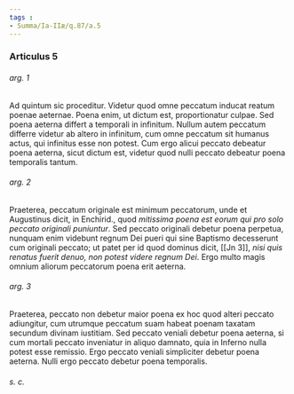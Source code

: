 ```yaml
---
tags : 
- Summa/Ia-IIæ/q.87/a.5
---
```


### Articulus 5

###### arg. 1
Ad quintum sic proceditur. Videtur quod omne peccatum inducat reatum poenae aeternae. Poena enim, ut dictum est, proportionatur culpae. Sed poena aeterna differt a temporali in infinitum. Nullum autem peccatum differre videtur ab altero in infinitum, cum omne peccatum sit humanus actus, qui infinitus esse non potest. Cum ergo alicui peccato debeatur poena aeterna, sicut dictum est, videtur quod nulli peccato debeatur poena temporalis tantum.

###### arg. 2
Praeterea, peccatum originale est minimum peccatorum, unde et Augustinus dicit, in Enchirid., quod *mitissima poena est eorum qui pro solo peccato originali puniuntur*. Sed peccato originali debetur poena perpetua, nunquam enim videbunt regnum Dei pueri qui sine Baptismo decesserunt cum originali peccato; ut patet per id quod dominus dicit, [[Jn 3]], *nisi quis renatus fuerit denuo, non potest videre regnum Dei*. Ergo multo magis omnium aliorum peccatorum poena erit aeterna.

###### arg. 3
Praeterea, peccato non debetur maior poena ex hoc quod alteri peccato adiungitur, cum utrumque peccatum suam habeat poenam taxatam secundum divinam iustitiam. Sed peccato veniali debetur poena aeterna, si cum mortali peccato inveniatur in aliquo damnato, quia in Inferno nulla potest esse remissio. Ergo peccato veniali simpliciter debetur poena aeterna. Nulli ergo peccato debetur poena temporalis.

###### s. c.
Sed contra est quod Gregorius dicit, in IV Dialog., quod quaedam leviores culpae post hanc vitam remittuntur. Non ergo omnia peccata aeterna poena puniuntur.

###### resp.
Respondeo dicendum quod, sicut supra dictum est, peccatum causat reatum poenae aeternae, inquantum irreparabiliter repugnat ordini divinae iustitiae, per hoc scilicet quod contrariatur ipsi principio ordinis, quod est ultimus finis. Manifestum est autem quod in quibusdam peccatis est quidem aliqua inordinatio, non tamen per contrarietatem ad ultimum finem, sed solum circa ea quae sunt ad finem, inquantum plus vel minus debite eis intenditur, salvato tamen ordine ad ultimum finem, puta cum homo, etsi nimis ad aliquam rem temporalem afficiatur, non tamen pro ea vellet Deum offendere, aliquid contra praeceptum eius faciendo. Unde huiusmodi peccatis non debetur aeterna poena, sed temporalis.

###### ad 1
Ad primum ergo dicendum quod peccata non differunt in infinitum ex parte conversionis ad bonum commutabile, in qua consistit substantia actus, differunt autem in infinitum ex parte aversionis. Nam quaedam peccata committuntur per aversionem ab ultimo fine, quaedam vero per inordinationem circa ea quae sunt ad finem. Finis autem ultimus ab his quae sunt ad finem, in infinitum differt.

###### ad 2
Ad secundum dicendum quod peccato originali non debetur poena aeterna ratione suae gravitatis, sed ratione conditionis subiecti, scilicet hominis qui sine gratia invenitur, per quam solam fit remissio poenae.

###### ad 3
Et similiter dicendum est ad tertium, de veniali peccato. Aeternitas enim poenae non respondet quantitati culpae, sed irremissibilitati ipsius, ut dictum est.

